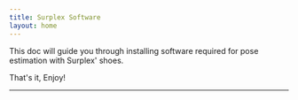 ```yaml
---
title: Surplex Software
layout: home
---
```


This doc will guide you through installing software required for pose estimation with Surplex' shoes. 



That's it, Enjoy!

----

[IPv4]: https://support.microsoft.com/en-us/windows/find-your-ip-address-in-windows-f21a9bbc-c582-55cd-35e0-73431160a1b9#Category=Windows_10
[manually]: https://www.tp-link.com/us/support/faq/919/
[firmware]: https://surplex-io.github.io/